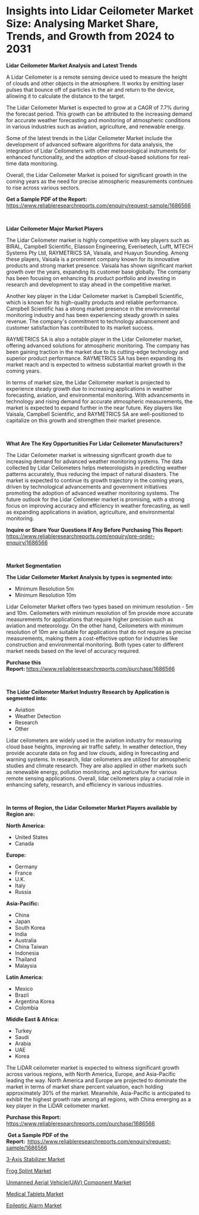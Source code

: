 <p><h1>Insights into Lidar Ceilometer Market Size: Analysing Market Share, Trends, and Growth from 2024 to 2031</h1></p><p><strong>Lidar Ceilometer Market Analysis and Latest Trends</strong></p>
<p><p>A Lidar Ceilometer is a remote sensing device used to measure the height of clouds and other objects in the atmosphere. It works by emitting laser pulses that bounce off of particles in the air and return to the device, allowing it to calculate the distance to the target.</p><p>The Lidar Ceilometer Market is expected to grow at a CAGR of 7.7% during the forecast period. This growth can be attributed to the increasing demand for accurate weather forecasting and monitoring of atmospheric conditions in various industries such as aviation, agriculture, and renewable energy.</p><p>Some of the latest trends in the Lidar Ceilometer Market include the development of advanced software algorithms for data analysis, the integration of Lidar Ceilometers with other meteorological instruments for enhanced functionality, and the adoption of cloud-based solutions for real-time data monitoring.</p><p>Overall, the Lidar Ceilometer Market is poised for significant growth in the coming years as the need for precise atmospheric measurements continues to rise across various sectors.</p></p>
<p><strong>Get a Sample PDF of the Report:&nbsp;</strong> <a href="https://www.reliableresearchreports.com/enquiry/request-sample/1686566">https://www.reliableresearchreports.com/enquiry/request-sample/1686566</a></p>
<p>&nbsp;</p>
<p><strong>Lidar Ceilometer Major Market Players</strong></p>
<p><p>The Lidar Ceilometer market is highly competitive with key players such as BIRAL, Campbell Scientific, Eliasson Engineering, Everisetech, Lufft, MTECH Systems Pty Ltd, RAYMETRICS SA, Vaisala, and Huayun Sounding. Among these players, Vaisala is a prominent company known for its innovative products and strong market presence. Vaisala has shown significant market growth over the years, expanding its customer base globally. The company has been focusing on enhancing its product portfolio and investing in research and development to stay ahead in the competitive market.</p><p>Another key player in the Lidar Ceilometer market is Campbell Scientific, which is known for its high-quality products and reliable performance. Campbell Scientific has a strong market presence in the environmental monitoring industry and has been experiencing steady growth in sales revenue. The company's commitment to technology advancement and customer satisfaction has contributed to its market success.</p><p>RAYMETRICS SA is also a notable player in the Lidar Ceilometer market, offering advanced solutions for atmospheric monitoring. The company has been gaining traction in the market due to its cutting-edge technology and superior product performance. RAYMETRICS SA has been expanding its market reach and is expected to witness substantial market growth in the coming years.</p><p>In terms of market size, the Lidar Ceilometer market is projected to experience steady growth due to increasing applications in weather forecasting, aviation, and environmental monitoring. With advancements in technology and rising demand for accurate atmospheric measurements, the market is expected to expand further in the near future. Key players like Vaisala, Campbell Scientific, and RAYMETRICS SA are well-positioned to capitalize on this growth and strengthen their market presence.</p></p>
<p>&nbsp;</p>
<p><strong>What Are The Key Opportunities For Lidar Ceilometer Manufacturers?</strong></p>
<p><p>The Lidar Ceilometer market is witnessing significant growth due to increasing demand for advanced weather monitoring systems. The data collected by Lidar Ceilometers helps meteorologists in predicting weather patterns accurately, thus reducing the impact of natural disasters. The market is expected to continue its growth trajectory in the coming years, driven by technological advancements and government initiatives promoting the adoption of advanced weather monitoring systems. The future outlook for the Lidar Ceilometer market is promising, with a strong focus on improving accuracy and efficiency in weather forecasting, as well as expanding applications in aviation, agriculture, and environmental monitoring.</p></p>
<p><strong>Inquire or Share Your Questions If Any Before Purchasing This Report:</strong> <a href="https://www.reliableresearchreports.com/enquiry/pre-order-enquiry/1686566">https://www.reliableresearchreports.com/enquiry/pre-order-enquiry/1686566</a></p>
<p>&nbsp;</p>
<p><strong>Market Segmentation</strong></p>
<p><strong>The Lidar Ceilometer Market Analysis by types is segmented into:</strong></p>
<p><ul><li>Minimum Resolution 5m</li><li>Minimum Resolution 10m</li></ul></p>
<p><p>Lidar Ceilometer Market offers two types based on minimum resolution - 5m and 10m. Ceilometers with minimum resolution of 5m provide more accurate measurements for applications that require higher precision such as aviation and meteorology. On the other hand, Ceilometers with minimum resolution of 10m are suitable for applications that do not require as precise measurements, making them a cost-effective option for industries like construction and environmental monitoring. Both types cater to different market needs based on the level of accuracy required.</p></p>
<p><strong>Purchase this Report:&nbsp;</strong><a href="https://www.reliableresearchreports.com/purchase/1686566">https://www.reliableresearchreports.com/purchase/1686566</a></p>
<p>&nbsp;</p>
<p><strong>The Lidar Ceilometer Market Industry Research by Application is segmented into:</strong></p>
<p><ul><li>Aviation</li><li>Weather Detection</li><li>Research</li><li>Other</li></ul></p>
<p><p>Lidar ceilometers are widely used in the aviation industry for measuring cloud base heights, improving air traffic safety. In weather detection, they provide accurate data on fog and low clouds, aiding in forecasting and warning systems. In research, lidar ceilometers are utilized for atmospheric studies and climate research. They are also applied in other markets such as renewable energy, pollution monitoring, and agriculture for various remote sensing applications. Overall, lidar ceilometers play a crucial role in enhancing safety, research, and efficiency in various industries.</p></p>
<p>&nbsp;</p>
<p><strong>In terms of Region, the Lidar Ceilometer Market Players available by Region are:</strong></p>
<p>
    <p> <strong> North America: </strong>
        <ul>
            <li>United States</li>
            <li>Canada</li>
        </ul>
        </p> 
    <p> <strong> Europe: </strong>
        <ul>
            <li>Germany</li>
            <li>France</li>
            <li>U.K.</li>
            <li>Italy</li>
            <li>Russia</li>
        </ul>
        </p> 
    <p> <strong> Asia-Pacific: </strong>
        <ul>
            <li>China</li>
            <li>Japan</li>
            <li>South Korea</li>
            <li>India</li>
            <li>Australia</li>
            <li>China Taiwan</li>
            <li>Indonesia</li>
            <li>Thailand</li>
            <li>Malaysia</li>
        </ul>
        </p> 
    <p> <strong> Latin America: </strong>
        <ul>
            <li>Mexico</li>
            <li>Brazil</li>
            <li>Argentina Korea</li>
            <li>Colombia</li>
        </ul>
        </p> 
    <p> <strong> Middle East & Africa: </strong>
        <ul>
            <li>Turkey</li>
            <li>Saudi</li>
            <li>Arabia</li>
            <li>UAE</li>
            <li>Korea</li>
        </ul>
    </p>
    </p>
<p><p>The LiDAR ceilometer market is expected to witness significant growth across various regions, with North America, Europe, and Asia-Pacific leading the way. North America and Europe are projected to dominate the market in terms of market share percent valuation, each holding approximately 30% of the market. Meanwhile, Asia-Pacific is anticipated to exhibit the highest growth rate among all regions, with China emerging as a key player in the LiDAR ceilometer market.</p></p>
<p><strong>Purchase this Report: </strong><a href="https://www.reliableresearchreports.com/purchase/1686566">https://www.reliableresearchreports.com/purchase/1686566</a></p>
<p>&nbsp;<strong>Get a Sample PDF of the Report:&nbsp;&nbsp;</strong><a href="https://www.reliableresearchreports.com/enquiry/request-sample/1686566">https://www.reliableresearchreports.com/enquiry/request-sample/1686566</a></p>
<p><strong></strong></p>
<p><p><a href="https://github.com/mohamedbakry57/Market-Research-Report-List-2/blob/main/3-axis-stabilizer-market.md">3-Axis Stabilizer Market</a></p><p><a href="https://medium.com/@anmolreportprime/frog-splint-market-competitive-analysis-market-trends-and-forecast-to-2031-530f11377ab7">Frog Splint Market</a></p><p><a href="https://github.com/mahnoor2003/Market-Research-Report-List-3/blob/main/unmanned-aerial-vehicleuav-component-market.md">Unmanned Aerial Vehicle(UAV) Component Market</a></p><p><a href="https://medium.com/@anmolreportprime/medical-tablets-market-furnishes-information-on-market-share-market-trends-and-market-growth-a1b24d574e93">Medical Tablets Market</a></p><p><a href="https://medium.com/@anmolreportprime/decoding-epileptic-alarm-market-metrics-market-share-trends-and-growth-patterns-38b08a2cdff2">Epileptic Alarm Market</a></p></p>